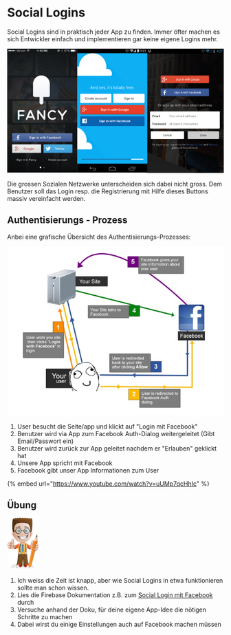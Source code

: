 # Social Logins

Social Logins sind in praktisch jeder App zu finden. Immer öfter machen es sich Entwickler einfach und implementieren gar keine eigene Logins mehr.

![](../.gitbook/assets/social-login-page.png)

Die grossen Sozialen Netzwerke unterscheiden sich dabei nicht gross. Dem Benutzer soll das Login resp. die Registrierung mit Hilfe dieses Buttons massiv vereinfacht werden.

## **Authentisierungs** - Prozess

Anbei eine grafische Übersicht des Authentisierungs-Prozesses:

![](../.gitbook/assets/how-it_happens.jpg)

1. User besucht die Seite/app und klickt auf "Login mit Facebook"
2. Benutzer wird via App zum Facebook Auth-Dialog weitergeleitet \(Gibt Email/Passwort ein\)
3. Benutzer wird zurück zur App geleitet nachdem er "Erlauben" geklickt hat
4. Unsere App spricht mit Facebook
5. Facebook gibt unser App Informationen zum User

{% embed url="https://www.youtube.com/watch?v=uUMp7qcHhIc" %}

## Übung

![](../.gitbook/assets/ralph_uebung.png)

1. Ich weiss die Zeit ist knapp, aber wie Social Logins in etwa funktionieren sollte man schon wissen.
2. Lies die Firebase Dokumentation z.B. zum [Social Login mit Facebook](https://firebase.google.com/docs/auth/web/facebook-login?authuser=0) durch
3. Versuche anhand der Doku, für deine eigene App-Idee die nötigen Schritte zu machen
4. Dabei wirst du einige Einstellungen auch auf Facebook machen müssen

